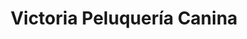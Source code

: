 ---
title: "Victoria Peluquería Canina"
url: /malaga/victoria-peluqueria-canina/
shop: peluquería canina
---